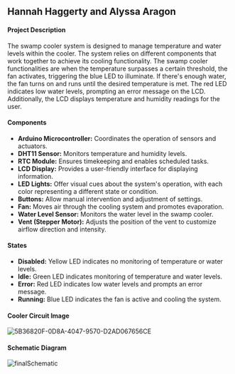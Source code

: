 ## Hannah Haggerty and Alyssa Aragon

#### Project Description
The swamp cooler system is designed to manage temperature and water levels within the cooler. The system relies on different components that work together to achieve its cooling functionality. The swamp cooler functionalities are when the temperature surpasses a certain threshold, the fan activates, triggering the blue LED to illuminate. If there's enough water, the fan turns on and runs until the desired temperature is met. The red LED indicates low water levels, prompting an error message on the LCD. Additionally, the LCD displays temperature and humidity readings for the user.

#### Components
- **Arduino Microcontroller:** Coordinates the operation of sensors and actuators.
- **DHT11 Sensor:** Monitors temperature and humidity levels.
- **RTC Module:** Ensures timekeeping and enables scheduled tasks.
- **LCD Display:** Provides a user-friendly interface for displaying information.
- **LED Lights:** Offer visual cues about the system's operation, with each color representing a different state or condition.
- **Buttons:** Allow manual intervention and adjustment of settings.
- **Fan:** Moves air through the cooling system and promotes evaporation.
- **Water Level Sensor:** Monitors the water level in the swamp cooler.
- **Vent (Stepper Motor):** Adjusts the position of the vent to customize airflow direction and intensity.

#### States
- **Disabled:** Yellow LED indicates no monitoring of temperature or water levels.
- **Idle:** Green LED indicates monitoring of temperature and water levels.
- **Error:** Red LED indicates low water levels and prompts an error message.
- **Running:** Blue LED indicates the fan is active and cooling the system.
  
#### Cooler Circuit Image
![5B36820F-0D8A-4047-9570-D2AD067656CE](https://github.com/HannahHaggerty/final/assets/113158997/8259a2bc-1d18-4e95-b450-7269de3bfca9)

#### Schematic Diagram
![finalSchematic](https://github.com/HannahHaggerty/final/assets/113158997/b288a565-bb4e-4dae-b789-4a9a768fa23a)

